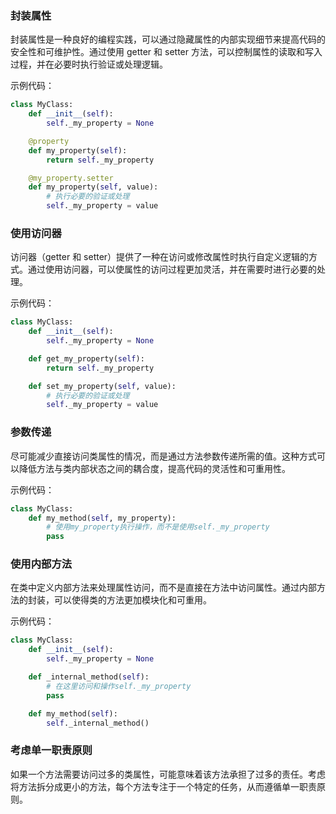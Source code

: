 ### 封装属性

封装属性是一种良好的编程实践，可以通过隐藏属性的内部实现细节来提高代码的安全性和可维护性。通过使用 getter 和 setter 方法，可以控制属性的读取和写入过程，并在必要时执行验证或处理逻辑。

示例代码：

```python
class MyClass:
    def __init__(self):
        self._my_property = None

    @property
    def my_property(self):
        return self._my_property

    @my_property.setter
    def my_property(self, value):
        # 执行必要的验证或处理
        self._my_property = value
```

### 使用访问器

访问器（getter 和 setter）提供了一种在访问或修改属性时执行自定义逻辑的方式。通过使用访问器，可以使属性的访问过程更加灵活，并在需要时进行必要的处理。

示例代码：

```python
class MyClass:
    def __init__(self):
        self._my_property = None

    def get_my_property(self):
        return self._my_property

    def set_my_property(self, value):
        # 执行必要的验证或处理
        self._my_property = value
```

### 参数传递

尽可能减少直接访问类属性的情况，而是通过方法参数传递所需的值。这种方式可以降低方法与类内部状态之间的耦合度，提高代码的灵活性和可重用性。

示例代码：

```python
class MyClass:
    def my_method(self, my_property):
        # 使用my_property执行操作，而不是使用self._my_property
        pass
```

### 使用内部方法

在类中定义内部方法来处理属性访问，而不是直接在方法中访问属性。通过内部方法的封装，可以使得类的方法更加模块化和可重用。

示例代码：

```python
class MyClass:
    def __init__(self):
        self._my_property = None

    def _internal_method(self):
        # 在这里访问和操作self._my_property
        pass

    def my_method(self):
        self._internal_method()
```

### 考虑单一职责原则

如果一个方法需要访问过多的类属性，可能意味着该方法承担了过多的责任。考虑将方法拆分成更小的方法，每个方法专注于一个特定的任务，从而遵循单一职责原则。